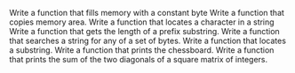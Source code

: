 Write a function that fills memory with a constant byte
Write a function that copies memory area.
Write a function that locates a character in a string
Write a function that gets the length of a prefix substring.
Write a function that searches a string for any of a set of bytes.
Write a function that locates a substring.
Write a function that prints the chessboard.
Write a function that prints the sum of the two diagonals of a square matrix of integers.
